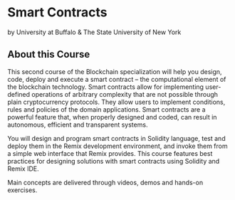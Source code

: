# Smart Contracts
by University at Buffalo & The State University of New York

## About this Course
This second course of the Blockchain specialization will help you design, code, deploy and execute a smart contract – the computational element of the blockchain technology. Smart contracts allow for implementing user-defined operations of arbitrary complexity that are not possible through plain cryptocurrency protocols. They allow users to implement conditions, rules and policies of the domain applications. Smart contracts are a powerful feature that, when properly designed and coded, can result in autonomous, efficient and transparent systems. 

You will design and program smart contracts in Solidity language, test and deploy them in the Remix development environment, and invoke them from a simple web interface that Remix provides. This course features best practices for designing solutions with smart contracts using Solidity and Remix IDE.

Main concepts are delivered through videos, demos and hands-on exercises.
